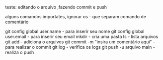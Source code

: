 
teste: editando o arquivo ,fazendo commit e push

alguns comandos importates, ignorar os - que separam comando de comentário

git config global user.name - para inserir seu nome
git config global user.email - para inserir seu email
mkdir - cria uma pasta
ls - lista arquivos
git add - adiciona o arquivos
git commit -m "insira um comentário aqui" - para realizar o commit
git log - verifica os logs
git push -u arquivo main - realiza o push

